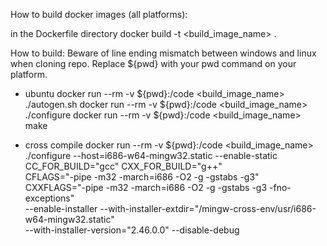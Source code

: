 How to build docker images (all platforms):

in the Dockerfile directory
docker build -t <build_image_name> .

How to build:
Beware of line ending mismatch between windows and linux when cloning repo.
Replace ${pwd} with your pwd command on your platform.

* ubuntu
docker run --rm -v ${pwd}:/code <build_image_name> ./autogen.sh
docker run --rm -v ${pwd}:/code <build_image_name> ./configure
docker run --rm -v ${pwd}:/code <build_image_name> make


* cross compile
docker run --rm -v ${pwd}:/code <build_image_name> \
        ./configure --host=i686-w64-mingw32.static --enable-static \
        CC_FOR_BUILD="gcc" CXX_FOR_BUILD="g++" \
        CFLAGS="-pipe -m32 -march=i686 -O2 -g -gstabs -g3" \
        CXXFLAGS="-pipe -m32 -march=i686 -O2 -g -gstabs -g3 -fno-exceptions" \
        --enable-installer --with-installer-extdir="/mingw-cross-env/usr/i686-w64-mingw32.static" \
        --with-installer-version="2.46.0.0" --disable-debug
